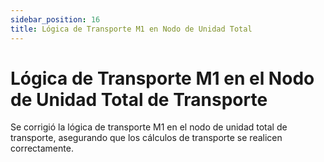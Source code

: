 ```yaml
---
sidebar_position: 16
title: Lógica de Transporte M1 en Nodo de Unidad Total
---
```


# Lógica de Transporte M1 en el Nodo de Unidad Total de Transporte

Se corrigió la lógica de transporte M1 en el nodo de unidad total de transporte, asegurando que los cálculos de transporte se realicen correctamente.
